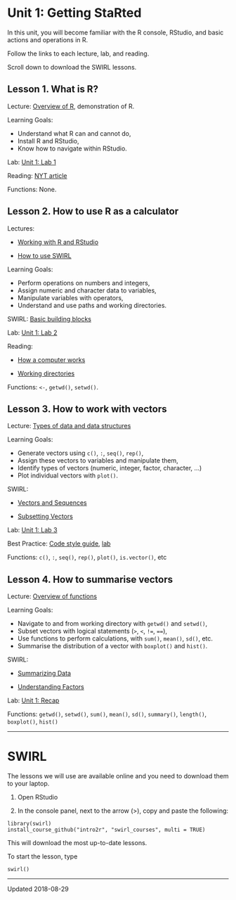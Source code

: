 

# Unit 1: Getting StaRted

In this unit, you will become familiar with the R console, RStudio, and basic actions and operations in R.

Follow the links to each lecture, lab, and reading.

Scroll down to download the SWIRL lessons.


## Lesson 1. What is R?

Lecture: [Overview of R](./r-overview.html), demonstration of R.

Learning Goals:
 - Understand what R can and cannot do,
 - Install R and RStudio,
 - Know how to navigate within RStudio.

Lab: [Unit 1: Lab 1](../unit1/install-R-and-RStudio.html)

Reading: [NYT article](http://www.nytimes.com/2009/01/07/technology/business-computing/07program.html?_r=1&pagewanted=all)

Functions: None.


## Lesson 2. How to use R as a calculator

Lectures: 

 - [Working with R and RStudio](./first-look.html)
 
 - [How to use SWIRL](../swirl.html)

Learning Goals:
 - Perform operations on numbers and integers,
 - Assign numeric and character data to variables,
 - Manipulate variables with operators,
 - Understand and use paths and working directories.

SWIRL: [Basic building blocks](./swirl/basic_building_blocks.html)

Lab: [Unit 1: Lab 2](../unit1/labs.html#lab-2)

Reading: 

 - [How a computer works](./how-computers-work.md)

 - [Working directories](https://support.rstudio.com/hc/en-us/articles/200711843-Working-Directories-and-Workspaces)

Functions: `<-`, `getwd()`, `setwd()`.


## Lesson 3. How to work with vectors

Lecture: [Types of data and data structures](./data-types.html)

Learning Goals:

 - Generate vectors using `c()`, `:`, `seq()`, `rep()`,
 - Assign these vectors to variables and manipulate them,
 - Identify types of vectors (numeric, integer, factor, character, ...)
 - Plot individual vectors with `plot()`.

SWIRL: 

 - [Vectors and Sequences](./swirl/vectors_and_sequences.html)

 - [Subsetting Vectors](./swirl/subsetting_vectors.html)
 
 
Lab: [Unit 1: Lab 3](../unit1/labs.html#lab-3)

Best Practice: [Code style guide](../best/code-style.html), [lab](../unit1/labs.html#best-practice-lab)

Functions: `c()`, `:`, `seq()`, `rep()`, `plot()`, `is.vector()`, etc


## Lesson 4. How to summarise vectors

Lecture: [Overview of functions]()

Learning Goals:

 - Navigate to and from working directory with `getwd()` and `setwd()`,
 - Subset vectors with logical statements (`>`, `<`, `!=`, `==`),
 - Use functions to perform calculations, with `sum()`, `mean()`, `sd()`, etc.
 - Summarise the distribution of a vector with `boxplot()` and `hist()`.

SWIRL: 

 - [Summarizing Data](./swirl/summarizing_data.html)

 - [Understanding Factors](./swirl/understanding_factors.html)

Lab: [Unit 1: Recap](../unit1/labs.html#unit-1-recap)     

Functions: `getwd()`, `setwd()`, `sum()`, `mean()`, `sd()`, `summary()`, `length()`, `boxplot()`, `hist()`

 - - -
 
# SWIRL

The lessons we will use are available online and you need to download them to your laptop.

1. Open RStudio

2. In the console panel, next to the arrow (>), copy and paste the following: 

```
library(swirl)
install_course_github("intro2r", "swirl_courses", multi = TRUE)
```

This will download the most up-to-date lessons.

To start the lesson, type

```
swirl()
```



- - -

Updated 2018-08-29

